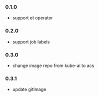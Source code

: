### 0.1.0

* support et operator

### 0.2.0

* support job labels

### 0.3.0

* change image repo from kube-ai to acs

### 0.3.1

* update gitImage

